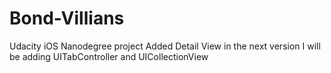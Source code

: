 # Bond-Villians
Udacity iOS Nanodegree project
Added Detail View in the next version I will be adding UITabController and UICollectionView 
